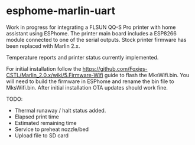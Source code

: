 # esphome-marlin-uart
 Work in progress for integrating a FLSUN QQ-S Pro printer with home assistant using ESPhome.  The printer main board includes a ESP8266 module connected to one of the serial outputs.  Stock printer firmware has been replaced with Marlin 2.x.

Temperature reports and printer status currently implemented.

For initial installation follow the https://github.com/Foxies-CSTL/Marlin_2.0.x/wiki/5.Firmware-Wifi guide to flash the MksWifi.bin.  You will need to build the firmware in ESPhome and rename the bin file to MksWifi.bin.  After initial installation OTA updates should work fine.

TODO:

- Thermal runaway / halt status added.
- Elapsed print time
- Estimated remaining time
- Service to preheat nozzle/bed
- Upload file to SD card

